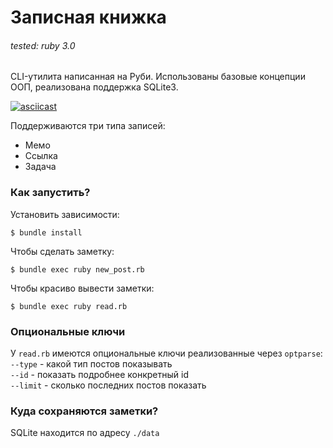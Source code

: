 # Записная книжка

###### tested: ruby 3.0

CLI-утилита написанная на Руби. Использованы базовые концепции ООП, реализована поддержка SQLite3.

[![asciicast](https://i.imgur.com/wKCTCgs.png)](https://asciinema.org/a/gkKEB4cM31VxEPmu7P64r6iEz?speed=3)

Поддерживаются три типа записей:
* Мемо
* Ссылка
* Задача

### Как запустить?

Установить зависимости:

```$ bundle install```

Чтобы сделать заметку:

```$ bundle exec ruby new_post.rb```

Чтобы красиво вывести заметки:

```$ bundle exec ruby read.rb```

### Опциональные ключи

У `read.rb` имеются опциональные ключи реализованные через `optparse`:  
```--type``` - какой тип постов показывать  
```--id``` - показать подробнее конкретный id  
```--limit``` - сколько последних постов показать  

### Куда сохраняются заметки?

SQLite находится по адресу `./data`
